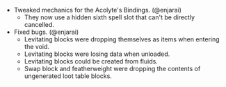 - Tweaked mechanics for the Acolyte's Bindings. (@enjarai)
  - They now use a hidden sixth spell slot that can't be directly cancelled.
- Fixed bugs. (@enjarai)
  - Levitating blocks were dropping themselves as items when entering the void.
  - Levitating blocks were losing data when unloaded.
  - Levitating blocks could be created from fluids.
  - Swap block and featherweight were dropping the contents of ungenerated loot table blocks.
